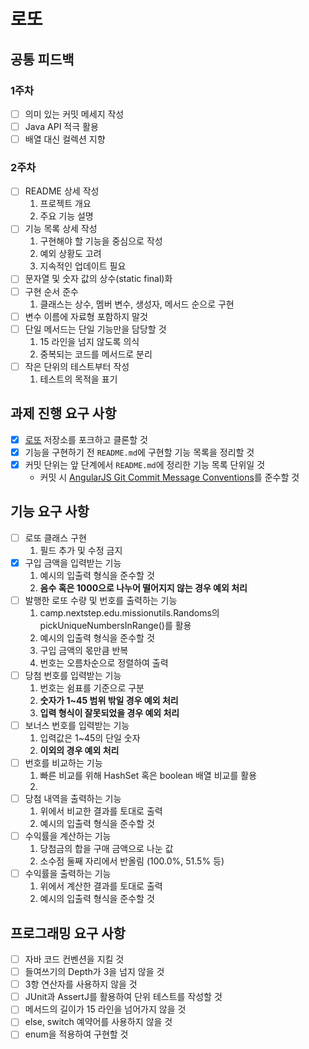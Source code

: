 # 로또

## 공통 피드백
### 1주차 
- [ ] 의미 있는 커밋 메세지 작성
- [ ] Java API 적극 활용
- [ ] 배열 대신 컬렉션 지향
### 2주차
- [ ] README 상세 작성
  1. 프로젝트 개요
  2. 주요 기능 설명
- [ ] 기능 목록 상세 작성
  1. 구현해야 할 기능을 중심으로 작성
  2. 예외 상황도 고려
  3. 지속적인 업데이트 필요
- [ ] 문자열 및 숫자 값의 상수(static final)화
- [ ] 구현 순서 준수
  1. 클래스는 상수, 멤버 변수, 생성자, 메서드 순으로 구현
- [ ] 변수 이름에 자료형 포함하지 말것
- [ ] 단일 메서드는 단일 기능만을 담당할 것
  1. 15 라인을 넘지 않도록 의식
  2. 중복되는 코드를 메서드로 분리
- [ ] 작은 단위의 테스트부터 작성
  1. 테스트의 목적을 표기

## 과제 진행 요구 사항

- [x] [로또](https://github.com/woowacourse-precourse/java-lotto-7) 저장소를 포크하고 클론할 것
- [x] 기능을 구현하기 전  `README.md`에 구현할 기능 목록을 정리할 것
- [x] 커밋 단위는 앞 단계에서  `README.md`에 정리한 기능 목록 단위일 것
    - 커밋 시 [AngularJS Git Commit Message Conventions](https://gist.github.com/stephenparish/9941e89d80e2bc58a153)를 준수할 것

## 기능 요구 사항

- [ ] 로또 클래스 구현
  1. 필드 추가 및 수정 금지
- [x] 구입 금액을 입력받는 기능
  1. 예시의 입출력 형식을 준수할 것
  2. **음수 혹은 1000으로 나누어 떨어지지 않는 경우 예외 처리**
- [ ] 발행한 로또 수량 및 번호를 출력하는 기능
  1. camp.nextstep.edu.missionutils.Randoms의 pickUniqueNumbersInRange()를 활용
  2. 예시의 입출력 형식을 준수할 것
  3. 구입 금액의 몫만큼 반복
  4. 번호는 오름차순으로 정렬하여 출력
- [ ] 당첨 번호를 입력받는 기능
  1. 번호는 쉼표를 기준으로 구분
  2. **숫자가 1~45 범위 밖일 경우 예외 처리**
  3. **입력 형식이 잘못되었을 경우 예외 처리**
- [ ] 보너스 번호를 입력받는 기능
  1. 입력값은 1~45의 단일 숫자
  2. **이외의 경우 예외 처리**
- [ ] 번호를 비교하는 기능
  1. 빠른 비교를 위해 HashSet 혹은 boolean 배열 비교를 활용
  2. 
- [ ] 당첨 내역을 출력하는 기능
  1. 위에서 비교한 결과를 토대로 출력
  2. 예시의 입출력 형식을 준수할 것
- [ ] 수익률을 계산하는 기능
  1. 당첨금의 합을 구매 금액으로 나눈 값
  2. 소수점 둘째 자리에서 반올림 (100.0%, 51.5% 등)
- [ ] 수익률을 출력하는 기능
  1. 위에서 계산한 결과를 토대로 출력
  2. 예시의 입출력 형식을 준수할 것

## 프로그래밍 요구 사항

- [ ] 자바 코드 컨벤션을 지킬 것
- [ ] 들여쓰기의 Depth가 3을 넘지 않을 것
- [ ] 3항 연산자를 사용하지 않을 것
- [ ] JUnit과 AssertJ를 활용하여 단위 테스트를 작성할 것
- [ ] 메서드의 길이가 15 라인을 넘어가지 않을 것
- [ ] else, switch 예약어를 사용하지 않을 것
- [ ] enum을 적용하여 구현할 것